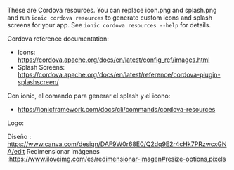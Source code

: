 These are Cordova resources. You can replace icon.png and splash.png and run
`ionic cordova resources` to generate custom icons and splash screens for your
app. See `ionic cordova resources --help` for details.

Cordova reference documentation:

- Icons: https://cordova.apache.org/docs/en/latest/config_ref/images.html
- Splash Screens: https://cordova.apache.org/docs/en/latest/reference/cordova-plugin-splashscreen/

Con ionic, el comando para generar el splash y el icono:

- https://ionicframework.com/docs/cli/commands/cordova-resources

Logo:

Diseño : https://www.canva.com/design/DAF9W0r68E0/Q2dq9E2r4cHk7PRzwcxGNA/edit
Redimensionar imágenes :https://www.iloveimg.com/es/redimensionar-imagen#resize-options,pixels
